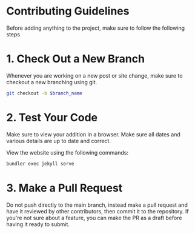 # Contributing Guidelines

Before adding anything to the project, make sure to follow the following steps

# 1. Check Out a New Branch

Whenever you are working on a new post or site change, make sure to checkout a 
new branching using git.

```bash
git checkout -b $branch_name
```

# 2. Test Your Code

Make sure to view your addition in a browser. Make sure all dates
and various details are up to date and correct.

View the website using the following commands:
```bash
bundler exec jekyll serve
```

# 3. Make a Pull Request

Do not push directly to the main branch, instead make a pull request
and have it reviewed by other contributors, then commit it to the repository.
If you're not sure about a feature, you can make the PR as a draft before 
having it ready to submit. 

